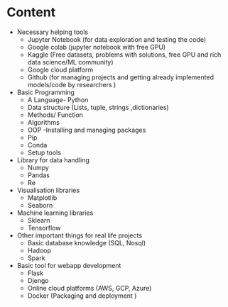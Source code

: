 # Content
- Necessary helping tools
  - Jupyter Notebook (for data exploration and testing the code)
  - Google colab (jupyter notebook with free GPU)
  - Kaggle (Free datasets, problems with solutions, free GPU and rich data science/ML community)
  - Google cloud platform
  - Github (for managing projects and getting already implemented models/code by researchers )
- Basic Programming
  - A Language- Python
  - Data structure (Lists, tuple, strings ,dictionaries)
  - Methods/ Function 
  - Algorithms
  - OOP
-Installing and managing packages
  - Pip
  - Conda
  - Setup tools
- Library for data handling
  - Numpy
  - Pandas
  - Re
- Visualisation libraries
  - Matplotlib
  - Seaborn
- Machine learning libraries
  - Sklearn
  - Tensorflow
- Other important things for real life projects
  - Basic database knowledge (SQL, Nosql)
  - Hadoop
  - Spark
- Basic tool for webapp development
  - Flask
  - Djengo
  - Online cloud platforms (AWS, GCP, Azure)
  - Docker (Packaging and deployment ) 
